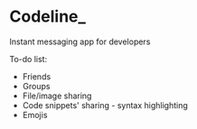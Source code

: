 # Codeline_

Instant messaging app for developers


To-do list:
* Friends
* Groups
* File/image sharing
* Code snippets' sharing - syntax highlighting
* Emojis